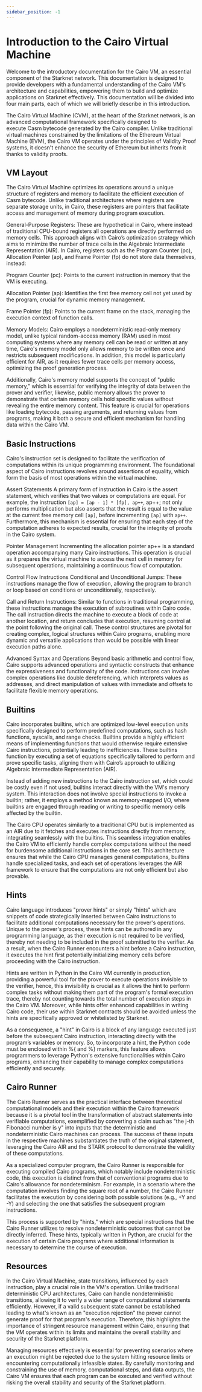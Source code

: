 ```yaml
---
sidebar_position: -1
---
```


# Introduction to the Cairo Virtual Machine

Welcome to the introductory documentation for the Cairo VM, an essential component of the Starknet network. This documentation is designed to provide developers with a fundamental understanding of the Cairo VM's architecture and capabilities, empowering them to build and optimize applications on Starknet effectively. This documentation will be divided into four main parts, each of which we will briefly describe in this introduction.

The Cairo Virtual Machine (CVM), at the heart of the Starknet network, is an advanced computational framework specifically designed to execute Casm bytecode generated by the Cairo compiler. Unlike traditional virtual machines constrained by the limitations of the Ethereum Virtual Machine (EVM), the Cairo VM operates under the principles of Validity Proof systems, it doesn't enhance the security of Ethereum but inherits from it thanks to validity proofs.

## VM Layout

The Cairo Virtual Machine optimizes its operations around a unique structure of registers and memory to facilitate the efficient execution of Casm bytecode. Unlike traditional architectures where registers are separate storage units, in Cairo, these registers are pointers that facilitate access and management of memory during program execution.

General-Purpose Registers: These are hypothetical in Cairo, where instead of traditional CPU-bound registers all operations are directly performed on memory cells. This approach aligns with Cairo’s optimization strategy which aims to minimize the number of trace cells in the Algebraic Intermediate Representation (AIR). In Cairo, registers such as the Program Counter (pc), Allocation Pointer (ap), and Frame Pointer (fp) do not store data themselves, instead:

Program Counter (pc): Points to the current instruction in memory that the VM is executing.

Allocation Pointer (ap): Identifies the first free memory cell not yet used by the program, crucial for dynamic memory management.

Frame Pointer (fp): Points to the current frame on the stack, managing the execution context of function calls.

Memory Models: Cairo employs a nondeterministic read-only memory model, unlike typical random-access memory (RAM) used in most computing systems where any memory cell can be read or written at any time, Cairo's memory model only allows memory to be written once and restricts subsequent modifications. In addition, this model is particularly efficient for AIR, as it requires fewer trace cells per memory access, optimizing the proof generation process.

Additionally, Cairo's memory model supports the concept of "public memory," which is essential for verifying the integrity of data between the prover and verifier, likewise, public memory allows the prover to demonstrate that certain memory cells hold specific values without revealing the entire memory content. This feature is crucial for operations like loading bytecode, passing arguments, and returning values from programs, making it both a secure and efficient mechanism for handling data within the Cairo VM.

## Basic Instructions

Cairo's instruction set is designed to facilitate the verification of computations within its unique programming environment. The foundational aspect of Cairo instructions revolves around assertions of equality, which form the basis of most operations within the virtual machine.

Assert Statements
A primary form of instruction in Cairo is the assert statement, which verifies that two values or computations are equal. For example, the instruction `[ap] = [ap - 1] * [fp], ap++`, ap++; not only performs multiplication but also asserts that the result is equal to the value at the current free memory cell `[ap]`, before incrementing `[ap]` with `ap++`. Furthermore, this mechanism is essential for ensuring that each step of the computation adheres to expected results, crucial for the integrity of proofs in the Cairo system.

Pointer Management
Incrementing the allocation pointer ap++ is a standard operation accompanying many Cairo instructions. This operation is crucial as it prepares the virtual machine to access the next cell in memory for subsequent operations, maintaining a continuous flow of computation.

Control Flow Instructions
Conditional and Unconditional Jumps: These instructions manage the flow of execution, allowing the program to branch or loop based on conditions or unconditionally, respectively.

Call and Return Instructions: Similar to functions in traditional programming, these instructions manage the execution of subroutines within Cairo code. The call instruction directs the machine to execute a block of code at another location, and return concludes that execution, resuming control at the point following the original call.
These control structures are pivotal for creating complex, logical structures within Cairo programs, enabling more dynamic and versatile applications than would be possible with linear execution paths alone.

Advanced Syntax and Operations
Beyond basic arithmetic and control flow, Cairo supports advanced operations and syntactic constructs that enhance the expressiveness and functionality of the code. Instructions can involve complex operations like double dereferencing, which interprets values as addresses, and direct manipulation of values with immediate and offsets to facilitate flexible memory operations.

## Builtins

Cairo incorporates builtins, which are optimized low-level execution units specifically designed to perform predefined computations, such as hash functions, syscalls, and range checks. Builtins provide a highly efficient means of implementing functions that would otherwise require extensive Cairo instructions, potentially leading to inefficiencies. These builtins function by executing a set of equations specifically tailored to perform and prove specific tasks, aligning them with Cairo’s approach to utilizing Algebraic Intermediate Representation (AIR).

Instead of adding new instructions to the Cairo instruction set, which could be costly even if not used, builtins interact directly with the VM's memory system. This interaction does not involve special instructions to invoke a builtin; rather, it employs a method known as memory-mapped I/O, where builtins are engaged through reading or writing to specific memory cells affected by the builtin. 

The Cairo CPU operates similarly to a traditional CPU but is implemented as an AIR due to it fetches and executes instructions directly from memory, integrating seamlessly with the builtins. This seamless integration enables the Cairo VM to efficiently handle complex computations without the need for burdensome additional instructions in the core set. This architecture ensures that while the Cairo CPU manages general computations, builtins handle specialized tasks, and each set of operations leverages the AIR framework to ensure that the computations are not only efficient but also provable.

## Hints

Cairo language introduces "prover hints" or simply "hints" which are snippets of code strategically inserted between Cairo instructions to facilitate additional computations necessary for the prover's operations. Unique to the prover's process, these hints can be authored in any programming language, as their execution is not required to be verified, thereby not needing to be included in the proof submitted to the verifier. As a result, when the Cairo Runner encounters a hint before a Cairo instruction, it executes the hint first potentially initializing memory cells before proceeding with the Cairo instruction.

Hints are written in Python in the Cairo VM currently in production, providing a powerful tool for the prover to execute operations invisible to the verifier, hence, this invisibility is crucial as it allows the hint to perform complex tasks without making them part of the program's formal execution trace, thereby not counting towards the total number of execution steps in the Cairo VM. Moreover, while hints offer enhanced capabilities in writing Cairo code, their use within Starknet contracts should be avoided unless the hints are specifically approved or whitelisted by Starknet.

As a consequence, a "hint" in Cairo is a block of any language executed just before the subsequent Cairo instruction, interacting directly with the program’s variables or memory. So, to incorporate a hint, the Python code must be enclosed within %{ and %} markers, this feature allows programmers to leverage Python's extensive functionalities within Cairo programs, enhancing their capability to manage complex computations efficiently and securely.

## Cairo Runner

The Cairo Runner serves as the practical interface between theoretical computational models and their execution within the Cairo framework because it is a pivotal tool in the transformation of abstract statements into verifiable computations, exemplified by converting a claim such as "the j-th Fibonacci number is y" into inputs that the deterministic and nondeterministic Cairo machines can process. The success of these inputs in the respective machines substantiates the truth of the original statement, leveraging the Cairo AIR and the STARK protocol to demonstrate the validity of these computations.

As a specialized computer program, the Cairo Runner is responsible for executing compiled Cairo programs, which notably include nondeterministic code, this execution is distinct from that of conventional programs due to Cairo's allowance for nondeterminism. For example, in a scenario where the computation involves finding the square root of a number, the Cairo Runner facilitates the execution by considering both possible solutions (e.g., +Y and -Y) and selecting the one that satisfies the subsequent program instructions.

This process is supported by "hints," which are special instructions that the Cairo Runner utilizes to resolve nondeterministic outcomes that cannot be directly inferred. These hints, typically written in Python, are crucial for the execution of certain Cairo programs where additional information is necessary to determine the course of execution.

## Resources

In the Cairo Virtual Machine, state transitions, influenced by each instruction, play a crucial role in the VM's operation. Unlike traditional deterministic CPU architectures, Cairo can handle nondeterministic transitions, allowing it to verify a wider range of computational statements efficiently. However, if a valid subsequent state cannot be established leading to what's known as an "execution rejection" the prover cannot generate proof for that program's execution. Therefore, this highlights the importance of stringent resource management within Cairo, ensuring that the VM operates within its limits and maintains the overall stability and security of the Starknet platform.

Managing resources effectively is essential for preventing scenarios where an execution might be rejected due to the system hitting resource limits or encountering computationally infeasible states. By carefully monitoring and constraining the use of memory, computational steps, and data outputs, the Cairo VM ensures that each program can be executed and verified without risking the overall stability and security of the Starknet platform.